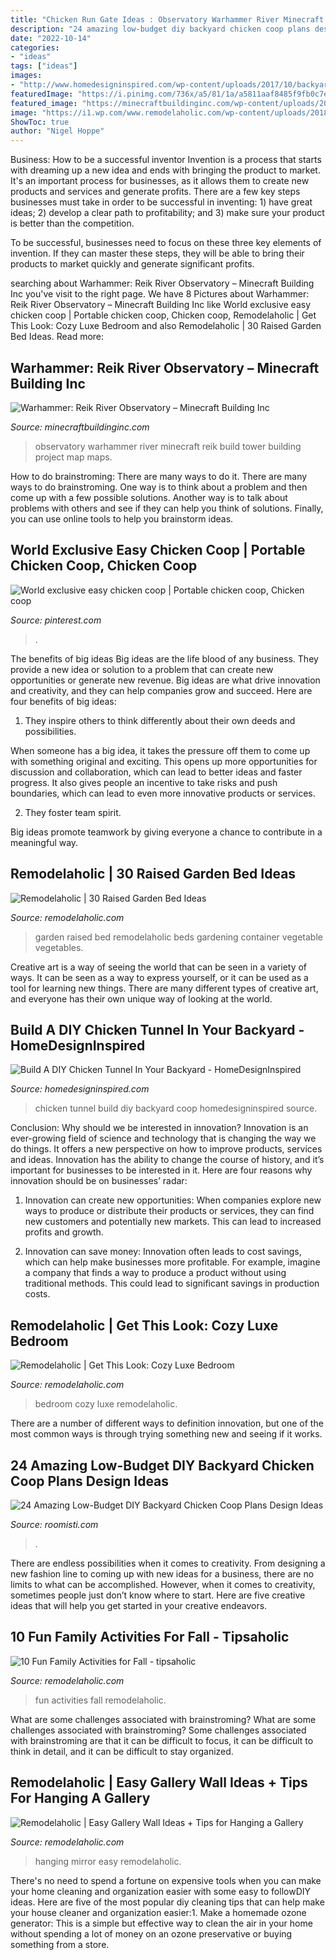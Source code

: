 ```yaml
---
title: "Chicken Run Gate Ideas : Observatory Warhammer River Minecraft Reik Build Tower Building Project Map Maps"
description: "24 amazing low-budget diy backyard chicken coop plans design ideas"
date: "2022-10-14"
categories:
- "ideas"
tags: ["ideas"]
images:
- "http://www.homedesigninspired.com/wp-content/uploads/2017/10/backyard-chicken-coop-with-tunnel-10.jpg"
featuredImage: "https://i.pinimg.com/736x/a5/81/1a/a5811aaf8485f9fb0c7ec2dcb20abfaf.jpg"
featured_image: "https://minecraftbuildinginc.com/wp-content/uploads/2013/08/Warhammer-Reik-River-Observatory-minecraft-build-ideas-5.jpg"
image: "https://i1.wp.com/www.remodelaholic.com/wp-content/uploads/2018/04/thrifted-mirror-gallery-wall-Blesser-House.jpg?fit=683%2C1024&amp;ssl=1"
ShowToc: true
author: "Nigel Hoppe"
---
```



Business: How to be a successful inventor
Invention is a process that starts with dreaming up a new idea and ends with bringing the product to market. It's an important process for businesses, as it allows them to create new products and services and generate profits.
There are a few key steps businesses must take in order to be successful in inventing: 1) have great ideas; 2) develop a clear path to profitability; and 3) make sure your product is better than the competition.

To be successful, businesses need to focus on these three key elements of invention. If they can master these steps, they will be able to bring their products to market quickly and generate significant profits.

	

		
searching about Warhammer: Reik River Observatory – Minecraft Building Inc you've visit to the right page. We have 8 Pictures about Warhammer: Reik River Observatory – Minecraft Building Inc like World exclusive easy chicken coop | Portable chicken coop, Chicken coop, Remodelaholic | Get This Look: Cozy Luxe Bedroom and also Remodelaholic | 30 Raised Garden Bed Ideas. Read more:
		
    
## Warhammer: Reik River Observatory – Minecraft Building Inc

<img loading=lazy src="https://minecraftbuildinginc.com/wp-content/uploads/2013/08/Warhammer-Reik-River-Observatory-minecraft-build-ideas-5.jpg" onerror="this.onerror=null;this.src='https://tse2.mm.bing.net/th?id=OIP.n7aS5s7I0hMg9pSm12cvYAHaEK&amp;pid=15.1';" alt="Warhammer: Reik River Observatory – Minecraft Building Inc">

_Source: minecraftbuildinginc.com_

>observatory warhammer river minecraft reik build tower building project map maps. 

	

How to do brainstroming: There are many ways to do it.
There are many ways to do brainstroming. One way is to think about a problem and then come up with a few possible solutions. Another way is to talk about problems with others and see if they can help you think of solutions. Finally, you can use online tools to help you brainstorm ideas.

    
## World Exclusive Easy Chicken Coop | Portable Chicken Coop, Chicken Coop

<img loading=lazy src="https://i.pinimg.com/736x/a5/81/1a/a5811aaf8485f9fb0c7ec2dcb20abfaf.jpg" onerror="this.onerror=null;this.src='https://tse1.mm.bing.net/th?id=OIP.JuIKSG0iK9f7oUqnl5TY9QHaHl&amp;pid=15.1';" alt="World exclusive easy chicken coop | Portable chicken coop, Chicken coop">

_Source: pinterest.com_

>. 

	

The benefits of big ideas
Big ideas are the life blood of any business. They provide a new idea or solution to a problem that can create new opportunities or generate new revenue. Big ideas are what drive innovation and creativity, and they can help companies grow and succeed. Here are four benefits of big ideas:
1. They inspire others to think differently about their own deeds and possibilities.

When someone has a big idea, it takes the pressure off them to come up with something original and exciting. This opens up more opportunities for discussion and collaboration, which can lead to better ideas and faster progress. It also gives people an incentive to take risks and push boundaries, which can lead to even more innovative products or services.

2. They foster team spirit.

Big ideas promote teamwork by giving everyone a chance to contribute in a meaningful way.

    
## Remodelaholic | 30 Raised Garden Bed Ideas

<img loading=lazy src="https://i2.wp.com/www.remodelaholic.com/wp-content/uploads/2015/07/iStock_000066136709_Large.jpg?fit=1811%2C2714&amp;ssl=1" onerror="this.onerror=null;this.src='https://tse4.mm.bing.net/th?id=OIP.JmR8jy-j8WN_c9URF2LS4AHaLG&amp;pid=15.1';" alt="Remodelaholic | 30 Raised Garden Bed Ideas">

_Source: remodelaholic.com_

>garden raised bed remodelaholic beds gardening container vegetable vegetables. 

	

Creative art is a way of seeing the world that can be seen in a variety of ways. It can be seen as a way to express yourself, or it can be used as a tool for learning new things. There are many different types of creative art, and everyone has their own unique way of looking at the world.

    
## Build A DIY Chicken Tunnel In Your Backyard - HomeDesignInspired

<img loading=lazy src="http://www.homedesigninspired.com/wp-content/uploads/2017/10/backyard-chicken-coop-with-tunnel-10.jpg" onerror="this.onerror=null;this.src='https://tse2.mm.bing.net/th?id=OIP.gLyNUHUH8su_5j_ZW9lbJAHaJ4&amp;pid=15.1';" alt="Build A DIY Chicken Tunnel In Your Backyard - HomeDesignInspired">

_Source: homedesigninspired.com_

>chicken tunnel build diy backyard coop homedesigninspired source. 

	

Conclusion: Why should we be interested in innovation?
Innovation is an ever-growing field of science and technology that is changing the way we do things. It offers a new perspective on how to improve products, services and ideas. Innovation has the ability to change the course of history, and it’s important for businesses to be interested in it. Here are four reasons why innovation should be on businesses’ radar:
1) Innovation can create new opportunities: When companies explore new ways to produce or distribute their products or services, they can find new customers and potentially new markets. This can lead to increased profits and growth.

2) Innovation can save money: Innovation often leads to cost savings, which can help make businesses more profitable. For example, imagine a company that finds a way to produce a product without using traditional methods. This could lead to significant savings in production costs.

    
## Remodelaholic | Get This Look: Cozy Luxe Bedroom

<img loading=lazy src="https://www.remodelaholic.com/wp-content/uploads/2018/01/UVPH17-House-9-Millhaven-Homes-306-e1516202075162.jpg" onerror="this.onerror=null;this.src='https://tse2.mm.bing.net/th?id=OIP.IKmhtzUwkyRZKCJ0j0ApGAHaJ4&amp;pid=15.1';" alt="Remodelaholic | Get This Look: Cozy Luxe Bedroom">

_Source: remodelaholic.com_

>bedroom cozy luxe remodelaholic. 

	

There are a number of different ways to definition innovation, but one of the most common ways is through trying something new and seeing if it works.

    
## 24 Amazing Low-Budget DIY Backyard Chicken Coop Plans Design Ideas

<img loading=lazy src="https://roomisti.com/wp-content/uploads/2018/09/Amazing-Low-Budget-DIY-Backyard-Chicken-Coop-Plans-Design-Ideas-11.jpg" onerror="this.onerror=null;this.src='https://tse1.mm.bing.net/th?id=OIP.iSM5xtQ8qx5_spzeoEUUDgHaHa&amp;pid=15.1';" alt="24 Amazing Low-Budget DIY Backyard Chicken Coop Plans Design Ideas">

_Source: roomisti.com_

>. 

	

There are endless possibilities when it comes to creativity. From designing a new fashion line to coming up with new ideas for a business, there are no limits to what can be accomplished. However, when it comes to creativity, sometimes people just don’t know where to start. Here are five creative ideas that will help you get started in your creative endeavors.

    
## 10 Fun Family Activities For Fall - Tipsaholic

<img loading=lazy src="https://i2.wp.com/www.remodelaholic.com/wp-content/uploads/2014/10/iStock_000019287763_XXXLarge.jpg?fit=3744%2C5616&amp;ssl=1" onerror="this.onerror=null;this.src='https://tse4.mm.bing.net/th?id=OIP.OaPP5Ke7GVzlRTOasSI7BQHaLH&amp;pid=15.1';" alt="10 Fun Family Activities for Fall - tipsaholic">

_Source: remodelaholic.com_

>fun activities fall remodelaholic. 

	

What are some challenges associated with brainstroming?
What are some challenges associated with brainstroming?
Some challenges associated with brainstroming are that it can be difficult to focus, it can be difficult to think in detail, and it can be difficult to stay organized.

    
## Remodelaholic | Easy Gallery Wall Ideas + Tips For Hanging A Gallery

<img loading=lazy src="https://i1.wp.com/www.remodelaholic.com/wp-content/uploads/2018/04/thrifted-mirror-gallery-wall-Blesser-House.jpg?fit=683%2C1024&amp;ssl=1" onerror="this.onerror=null;this.src='https://tse1.mm.bing.net/th?id=OIP.ft7GVIPZ7fBPuIbZz_-Q8gHaLG&amp;pid=15.1';" alt="Remodelaholic | Easy Gallery Wall Ideas + Tips for Hanging a Gallery">

_Source: remodelaholic.com_

>hanging mirror easy remodelaholic. 

	

There's no need to spend a fortune on expensive tools when you can make your home cleaning and organization easier with some easy to followDIY ideas. Here are five of the most popular diy cleaning tips that can help make your house cleaner and organization easier:1. Make a homemade ozone generator: This is a simple but effective way to clean the air in your home without spending a lot of money on an ozone preservative or buying something from a store.

